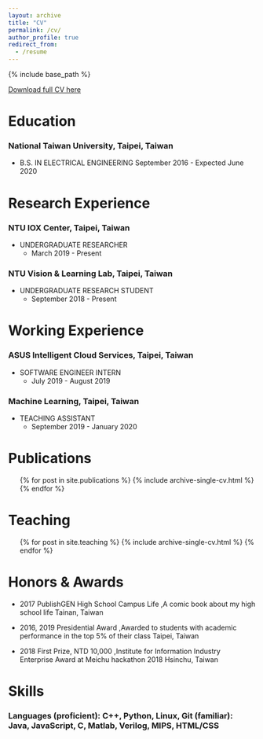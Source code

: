 ```yaml
---
layout: archive
title: "CV"
permalink: /cv/
author_profile: true
redirect_from:
  - /resume
---
```


{% include base_path %}

[Download full CV  here](http://joeyy5588.github.io/files/Joey_Yang_Resume.pdf)

# Education

### National Taiwan University, Taipei, Taiwan

- B.S. IN ELECTRICAL ENGINEERING September 2016 - Expected June 2020

# Research Experience

### NTU IOX Center, Taipei, Taiwan

- UNDERGRADUATE RESEARCHER
	- March 2019 - Present

### NTU Vision & Learning Lab, Taipei, Taiwan

- UNDERGRADUATE RESEARCH STUDENT 
	- September 2018 - Present

# Working Experience

### ASUS Intelligent Cloud Services, Taipei, Taiwan

- SOFTWARE ENGINEER INTERN 
	- July 2019 - August 2019

### Machine Learning, Taipei, Taiwan

- TEACHING ASSISTANT 
	- September 2019 - January 2020

Publications
======
  <ul>{% for post in site.publications %}
    {% include archive-single-cv.html %}
  {% endfor %}</ul>
  
Teaching
======
  <ul>{% for post in site.teaching %}
    {% include archive-single-cv.html %}
  {% endfor %}</ul>


# Honors & Awards

- 2017 PublishGEN High School Campus Life ,A comic book about my high school life Tainan, Taiwan

- 2016, 2019 Presidential Award ,Awarded to students with academic performance in the top 5% of their class Taipei, Taiwan

- 2018 First Prize, NTD 10,000 ,Institute for Information Industry Enterprise Award at Meichu hackathon 2018 Hsinchu, Taiwan

# Skills

### Languages (proficient): C++, Python, Linux, Git (familiar): Java, JavaScript, C, Matlab, Verilog, MIPS, HTML/CSS



